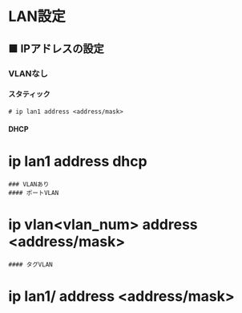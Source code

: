 # LAN設定
## ■ IPアドレスの設定
### VLANなし
#### スタティック
```
# ip lan1 address <address/mask>
```
#### DHCP
# ip lan1 address dhcp
```
### VLANあり
#### ポートVLAN
```
# ip vlan<vlan_num> address <address/mask>
```
#### タグVLAN
```
# ip lan1/<num> address <address/mask>
```
